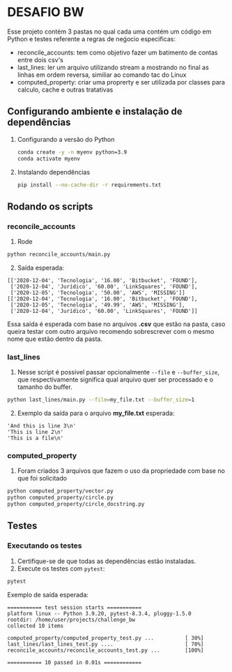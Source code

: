 # DESAFIO BW

Esse projeto contém 3 pastas no qual cada uma contém um código em Python e testes referente a regras de neǵocio especificas:

- reconcile_accounts: tem como objetivo fazer um batimento de contas entre dois csv's
- last_lines: ler um arquivo utilizando stream a mostrando no final as linhas em ordem reversa, similiar ao comando tac do Linux
- computed_property: criar uma proprerty e ser utilizada por classes para calculo, cache e outras tratativas

## Configurando ambiente e instalação de dependências

1.  Configurando a versão do Python
    ```bash
    conda create -y -n myenv python=3.9
    conda activate myenv
    ```

2.  Instalando dependências
    ```bash
    pip install --no-cache-dir -r requirements.txt
    ```

## Rodando os scripts

### reconcile_accounts

1. Rode
```bash
python reconcile_accounts/main.py 
```

2. Saída esperada:
```
[['2020-12-04', 'Tecnologia', '16.00', 'Bitbucket', 'FOUND'],
 ['2020-12-04', 'Jurídico', '60.00', 'LinkSquares', 'FOUND'],
 ['2020-12-05', 'Tecnologia', '50.00', 'AWS', 'MISSING']]
[['2020-12-04', 'Tecnologia', '16.00', 'Bitbucket', 'FOUND'],
 ['2020-12-05', 'Tecnologia', '49.99', 'AWS', 'MISSING'],
 ['2020-12-04', 'Jurídico', '60.00', 'LinkSquares', 'FOUND']]
```

Essa saída é esperada com base no arquivos **.csv** que estão na pasta, caso queira testar com outro arquivo recomendo sobrescrever com o mesmo nome que estão dentro da pasta.

### last_lines

1. Nesse script é possível passar opcionalmente `--file` e `--buffer_size`, que respectivamente significa qual arquivo quer ser processado e o tamanho do buffer.
```bash
python last_lines/main.py --file=my_file.txt --buffer_size=1
```

2. Exemplo da saída para o arquivo **my_file.txt** esperada:
```
'And this is line 3\n'
'This is line 2\n'
'This is a file\n'
```

### computed_property

1. Foram criados 3 arquivos que fazem o uso da propriedade com base no que foi solicitado
```bash
python computed_property/vector.py 
python computed_property/circle.py
python computed_property/circle_docstring.py 
```

## Testes

### Executando os testes

1. Certifique-se de que todas as dependências estão instaladas.
2. Execute os testes com `pytest`:
```bash
pytest
```

Exemplo de saída esperada:

```
=========== test session starts ===========
platform linux -- Python 3.9.20, pytest-8.3.4, pluggy-1.5.0
rootdir: /home/user/projects/challenge_bw
collected 10 items                                                                                                                                                      

computed_property/computed_property_test.py ...          [ 30%]
last_lines/last_lines_test.py ....                       [ 70%]
reconcile_accounts/reconcile_accounts_test.py ...        [100%]

=========== 10 passed in 0.01s ============
```